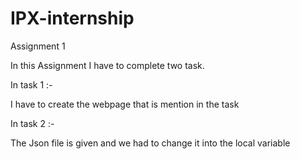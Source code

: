 # IPX-internship
Assignment 1

In this Assignment I have to complete two task.

In task 1 :- 

I have to create the webpage that is mention in the task 

In task 2 :-

The Json file is given and we had to change it into the local variable

